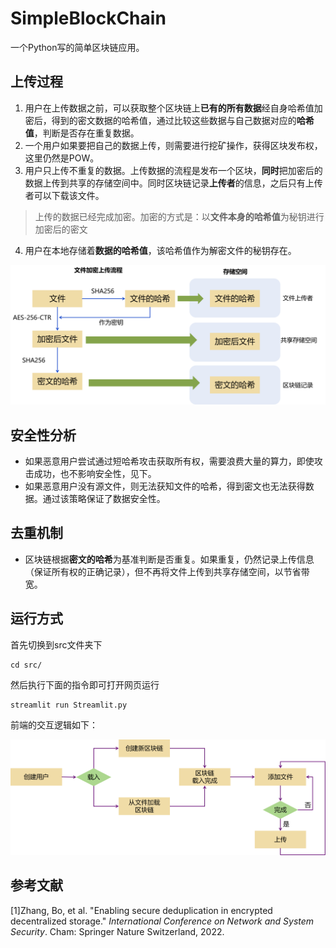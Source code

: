 # SimpleBlockChain
一个Python写的简单区块链应用。

## 上传过程
1. 用户在上传数据之前，可以获取整个区块链上**已有的所有数据**经自身哈希值加密后，得到的密文数据的哈希值，通过比较这些数据与自己数据对应的**哈希值**，判断是否存在重复数据。
2. 一个用户如果要把自己的数据上传，则需要进行挖矿操作，获得区块发布权，这里仍然是POW。
3. 用户只上传不重复的数据。上传数据的流程是发布一个区块，**同时**把加密后的数据上传到共享的存储空间中。同时区块链记录**上传者**的信息，之后只有上传者可以下载该文件。

> 上传的数据已经完成加密。加密的方式是：以**文件本身的哈希值**为秘钥进行加密后的密文

4. 用户在本地存储着**数据的哈希值**，该哈希值作为解密文件的秘钥存在。

<img src="./images/1.png" alt="picture" style="zoom:50%;" />

## 安全性分析

- 如果恶意用户尝试通过短哈希攻击获取所有权，需要浪费大量的算力，即使攻击成功，也不影响安全性，见下。
- 如果恶意用户没有源文件，则无法获知文件的哈希，得到密文也无法获得数据。通过该策略保证了数据安全性。

## 去重机制

- 区块链根据**密文的哈希**为基准判断是否重复。如果重复，仍然记录上传信息（保证所有权的正确记录），但不再将文件上传到共享存储空间，以节省带宽。

## 运行方式

首先切换到src文件夹下

```
cd src/
```

然后执行下面的指令即可打开网页运行

```
streamlit run Streamlit.py 
```

前端的交互逻辑如下：

<img src="./images/2.png" alt="picture" style="zoom:50%;" />

## 参考文献

[1]Zhang, Bo, et al. "Enabling secure deduplication in encrypted decentralized storage." *International Conference on Network and System Security*. Cham: Springer Nature Switzerland, 2022.
